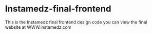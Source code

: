 # Instamedz-final-frontend
This is the Instamedz final frontend design code
you can view the final website at
WWW.instamedz.com
